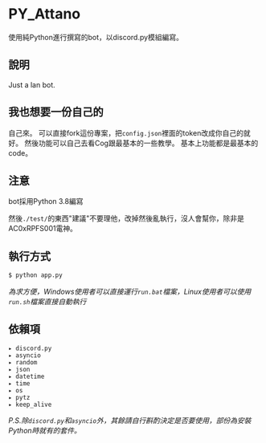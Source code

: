 # PY_Attano
使用純Python進行撰寫的bot，以discord.py模組編寫。

## 說明
Just a lan bot.

## 我也想要一份自己的
自己來。
可以直接fork這份專案，把`config.json`裡面的token改成你自己的就好。
然後功能可以自己去看Cog跟最基本的一些教學。
基本上功能都是最基本的code。

## 注意
bot採用Python 3.8編寫

然後`./test/`的東西"建議"不要理他，改掉然後亂執行，沒人會幫你，除非是AC0xRPFS001電神。

## 執行方式
```cmd
$ python app.py
```
_為求方便，Windows使用者可以直接運行`run.bat`檔案，Linux使用者可以使用`run.sh`檔案直接自動執行_
## 依賴項
```
▸ discord.py
▸ asyncio
▸ random
▸ json
▸ datetime
▸ time
▸ os
▸ pytz
▸ keep_alive
```
*P.S.除`discord.py`和`asyncio`外，其餘請自行斟酌決定是否要使用，部份為安裝Python時就有的套件。*